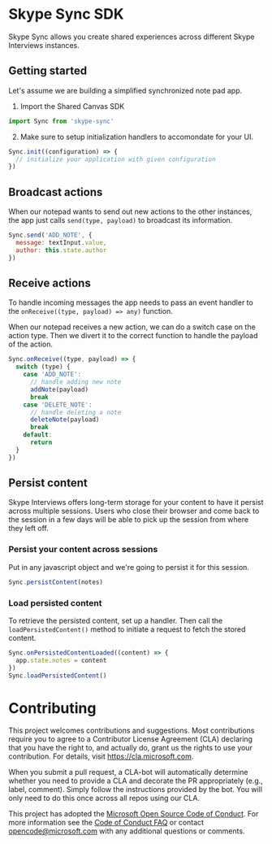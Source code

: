 # Skype Sync SDK

Skype Sync allows you create shared experiences across different Skype Interviews instances.

## Getting started

Let's assume we are building a simplified synchronized note pad app.

1. Import the Shared Canvas SDK
```js
import Sync from 'skype-sync'
```

2. Make sure to setup initialization handlers to accomondate for your UI.
```js
Sync.init((configuration) => {
  // initialize your application with given configuration
})
```

## Broadcast actions

When our notepad wants to send out new actions to the other instances, the app just calls `send(type, payload)` to broadcast its information. 

```js
Sync.send('ADD_NOTE', {
  message: textInput.value,
  author: this.state.author
})
```

## Receive actions

To handle incoming messages the app needs to pass an event handler to the `onReceive((type, payload) => any)` function.

When our notepad receives a new action, we can do a switch case on the action type. Then we divert it to the correct function to handle the payload of the action.

```js
Sync.onReceive((type, payload) => {
  switch (type) {
    case 'ADD_NOTE':
      // handle adding new note
      addNote(payload)
      break
    case 'DELETE_NOTE':
      // handle deleting a note
      deleteNote(payload)
      break
    default:
      return
  }
})
```

## Persist content

Skype Interviews offers long-term storage for your content to have it persist across multiple sessions. Users who close their browser and come back to the session in a few days will be able to pick up the session from where they left off.

### Persist your content across sessions
Put in any javascript object and we're going to persist it for this session.
```js
Sync.persistContent(notes)
```

### Load persisted content
To retrieve the persisted content, set up a handler. Then call the `loadPersistedContent()` method to initiate a request to fetch the stored content.
```js
Sync.onPersistedContentLoaded((content) => {
  app.state.notes = content
})
Sync.loadPersistedContent()
```



# Contributing

This project welcomes contributions and suggestions.  Most contributions require you to agree to a
Contributor License Agreement (CLA) declaring that you have the right to, and actually do, grant us
the rights to use your contribution. For details, visit https://cla.microsoft.com.

When you submit a pull request, a CLA-bot will automatically determine whether you need to provide
a CLA and decorate the PR appropriately (e.g., label, comment). Simply follow the instructions
provided by the bot. You will only need to do this once across all repos using our CLA.

This project has adopted the [Microsoft Open Source Code of Conduct](https://opensource.microsoft.com/codeofconduct/).
For more information see the [Code of Conduct FAQ](https://opensource.microsoft.com/codeofconduct/faq/) or
contact [opencode@microsoft.com](mailto:opencode@microsoft.com) with any additional questions or comments.
